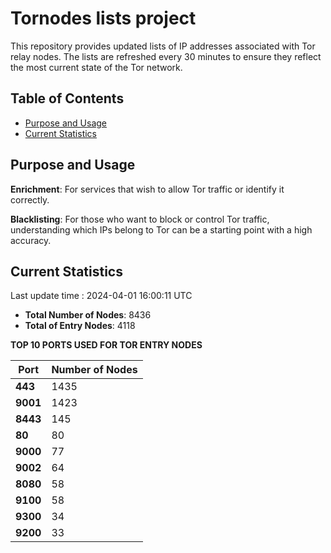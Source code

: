 # Tornodes lists project

This repository provides updated lists of IP addresses associated with Tor relay nodes. The lists are refreshed every 30 minutes to ensure they reflect the most current state of the Tor network.

## Table of Contents

- [Purpose and Usage](#purpose-and-usage)
- [Current Statistics](#current-statistics)


## Purpose and Usage

**Enrichment**: For services that wish to allow Tor traffic or identify it correctly.

**Blacklisting**: For those who want to block or control Tor traffic, understanding which IPs belong to Tor can be a starting point with a high accuracy.

## Current Statistics

Last update time : 2024-04-01 16:00:11 UTC

- **Total Number of Nodes**: 8436
- **Total of Entry Nodes**: 4118

**TOP 10 PORTS USED FOR TOR ENTRY NODES**

| **Port** | **Number of Nodes** |
|------|-----------------|
| **443**   | 1435  |
| **9001**   | 1423  |
| **8443**   | 145  |
| **80**   | 80  |
| **9000**   | 77  |
| **9002**   | 64  |
| **8080**   | 58  |
| **9100**   | 58  |
| **9300**   | 34  |
| **9200**   | 33  |

